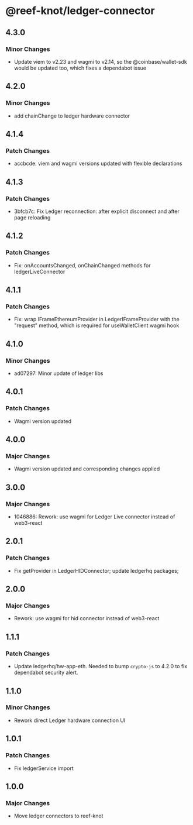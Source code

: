 # @reef-knot/ledger-connector

## 4.3.0

### Minor Changes

- Update viem to v2.23 and wagmi to v2.14, so the @coinbase/wallet-sdk would be updated too, which fixes a dependabot issue

## 4.2.0

### Minor Changes

- add chainChange to ledger hardware connector

## 4.1.4

### Patch Changes

- accbcde: viem and wagmi versions updated with flexible declarations

## 4.1.3

### Patch Changes

- 3bfcb7c: Fix Ledger reconnection: after explicit disconnect and after page reloading

## 4.1.2

### Patch Changes

- Fix: onAccountsChanged, onChainChanged methods for ledgerLiveConnector

## 4.1.1

### Patch Changes

- Fix: wrap IFrameEthereumProvider in LedgerIFrameProvider with the "request" method, which is required for useWalletClient wagmi hook

## 4.1.0

### Minor Changes

- ad07297: Minor update of ledger libs

## 4.0.1

### Patch Changes

- Wagmi version updated

## 4.0.0

### Major Changes

- Wagmi version updated and corresponding changes applied

## 3.0.0

### Major Changes

- 1046886: Rework: use wagmi for Ledger Live connector instead of web3-react

## 2.0.1

### Patch Changes

- Fix getProvider in LedgerHIDConnector; update ledgerhq packages;

## 2.0.0

### Major Changes

- Rework: use wagmi for hid connector instead of web3-react

## 1.1.1

### Patch Changes

- Update ledgerhq/hw-app-eth. Needed to bump `crypto-js` to 4.2.0 to fix dependabot security alert.

## 1.1.0

### Minor Changes

- Rework direct Ledger hardware connection UI

## 1.0.1

### Patch Changes

- Fix ledgerService import

## 1.0.0

### Major Changes

- Move ledger connectors to reef-knot
